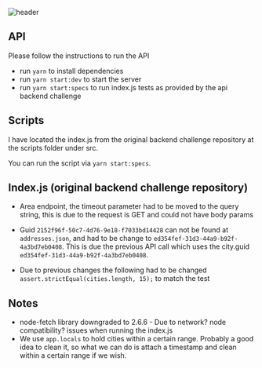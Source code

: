 ![header](https://capsule-render.vercel.app/api?type=waving&color=auto&height=300&section=header&text=Gan%20Integrity&fontSize=90&animation=fadeIn&fontAlignY=38&desc=Backend%20API%20Challenge&descAlignY=51&descAlign=62)

## API

Please follow the instructions to run the API

- run `yarn` to install dependencies
- run `yarn start:dev` to start the server
- run `yarn start:specs` to run index.js tests as provided by the api backend challenge

## Scripts

I have located the index.js from the original backend challenge repository at the scripts folder under src.

You can run the script via `yarn start:specs`.

## Index.js (original backend challenge repository)

- Area endpoint, the timeout parameter had to be moved to the query string, this is due to the request is GET and could not have body params

- Guid `2152f96f-50c7-4d76-9e18-f7033bd14428` can not be found at `addresses.json`, and had to be change to `ed354fef-31d3-44a9-b92f-4a3bd7eb0408`.
  This is due the previous API call which uses the city.guid `ed354fef-31d3-44a9-b92f-4a3bd7eb0408`.

- Due to previous changes the following had to be changed `assert.strictEqual(cities.length, 15);` to match the test

## Notes

- node-fetch library downgraded to 2.6.6 - Due to network? node compatibility? issues when running the index.js
- We use `app.locals` to hold cities within a certain range. Probably a good idea to clean it, so what we can do is attach a timestamp and clean within a certain range if we wish.
